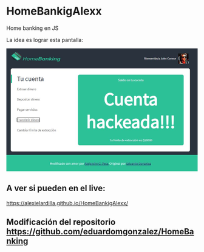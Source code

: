 # HomeBankigAlexx
Home banking en JS

La idea es lograr esta pantalla:

![imagen de portada homebanking](hackbanking.JPG)

## A ver si pueden en el live:

https://alexielardilla.github.io/HomeBankigAlexx/

## Modificación del repositorio https://github.com/eduardomgonzalez/HomeBanking
